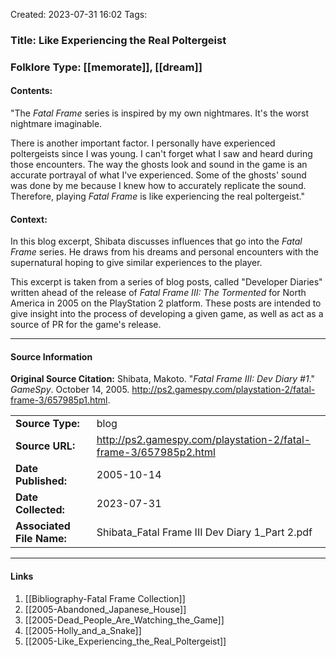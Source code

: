 Created: 2023-07-31 16:02
Tags:

### Title:  Like Experiencing the Real Poltergeist
### Folklore Type:  [[memorate]], [[dream]]

#### Contents:
"The _Fatal Frame_ series is inspired by my own nightmares. It's the worst nightmare imaginable.  
  
There is another important factor. I personally have experienced poltergeists since I was young. I can't forget what I saw and heard during those encounters. The way the ghosts look and sound in the game is an accurate portrayal of what I've experienced. Some of the ghosts' sound was done by me because I knew how to accurately replicate the sound. Therefore, playing _Fatal Frame_ is like experiencing the real poltergeist."

#### Context:
In this blog excerpt, Shibata discusses influences that go into the _Fatal Frame_ series.  He draws from his dreams and personal encounters with the supernatural hoping to give similar experiences to the player.

This excerpt is taken from a series of blog posts, called "Developer Diaries" written ahead of the release of _Fatal Frame III: The Tormented_ for North America in 2005 on the PlayStation 2 platform.  These posts are intended to give insight into the process of developing a given game, as well as act as a source of PR for the game's release. 


----
#### Source Information
**Original Source Citation:**
	Shibata, Makoto. "_Fatal Frame III: Dev Diary \#1_." _GameSpy_. October 14, 2005.  http://ps2.gamespy.com/playstation-2/fatal-frame-3/657985p1.html.

| | |
| --- | --- |
| **Source Type:** | blog |
| **Source URL:** | http://ps2.gamespy.com/playstation-2/fatal-frame-3/657985p2.html |
| **Date Published:** | 2005-10-14 |
| **Date Collected:** | 2023-07-31 |
| **Associated File Name:** | Shibata_Fatal Frame III Dev Diary 1_Part 2.pdf |

---
#### Links
1. [[Bibliography-Fatal Frame Collection]]
2. [[2005-Abandoned_Japanese_House]]
3. [[2005-Dead_People_Are_Watching_the_Game]]
4. [[2005-Holly_and_a_Snake]]
5. [[2005-Like_Experiencing_the_Real_Poltergeist]]
